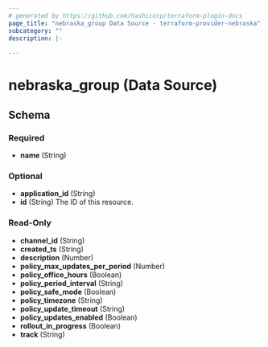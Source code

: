 ```yaml
---
# generated by https://github.com/hashicorp/terraform-plugin-docs
page_title: "nebraska_group Data Source - terraform-provider-nebraska"
subcategory: ""
description: |-
  
---
```


# nebraska_group (Data Source)





<!-- schema generated by tfplugindocs -->
## Schema

### Required

- **name** (String)

### Optional

- **application_id** (String)
- **id** (String) The ID of this resource.

### Read-Only

- **channel_id** (String)
- **created_ts** (String)
- **description** (Number)
- **policy_max_updates_per_period** (Number)
- **policy_office_hours** (Boolean)
- **policy_period_interval** (String)
- **policy_safe_mode** (Boolean)
- **policy_timezone** (String)
- **policy_update_timeout** (String)
- **policy_updates_enabled** (Boolean)
- **rollout_in_progress** (Boolean)
- **track** (String)


